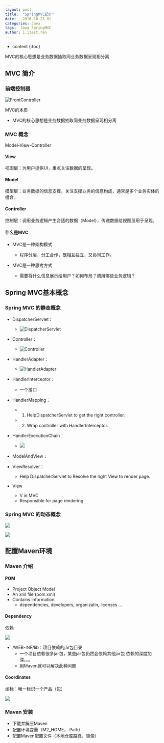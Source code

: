 ```yaml
---
layout: post
title:  "SpringMVC起步"
date:   2016-10-23 01
categories: Java
tags:  Java SpringMVC
author: i.itest.ren
---
```


* content
{:toc}

MVC的核心思想是业务数据抽取同业务数据呈现相分离





## MVC 简介 ##

### 前端控制器 ###

![FrontController](http://zdx0122.qiniudn.com/FrontController.png)

MVC的本质

- MVC的核心思想是业务数据抽取同业务数据呈现相分离

### MVC 概念 ###

Model-View-Controller

#### View ####

视图层：为用户提供UI，重点关注数据的呈现。

#### Model ####

模型层：业务数据的信息支撑，关注支撑业务的信息构成，通常是多个业务实体的组合。

#### Controller ####

控制层：调用业务逻辑产生合适的数据（Model），传递数据给视图层用于呈现。

#### 什么是MVC ####

- MVC是一种架构模式
	- 程序分层，分工合作，既相互独立，又协同工作。

- MVC是一种思考方式
	- 需要将什么信息展示给用户？如何布局？调用哪些业务逻辑？

## Spring MVC基本概念 ##

### Spring MVC 的静态概念 ###

- DispatcherServlet：
	- ![DispatcherServlet](http://zdx0122.qiniudn.com/DispatcherServlet.jpg)

- Controller：
	- ![Controller](http://zdx0122.qiniudn.com/Controller.jpg)

- HandlerAdapter：
	- ![HandlerAdapter](http://zdx0122.qiniudn.com/HandlerAdapter.jpg)

- HandlerInterceptor：
	- 一个接口

- HandlerMapping：
	- 1. HelpDispatcherServlet to get the right controller.
	- 2. Wrap controller with HandlerInterceptor.

- HandlerExecutionChain：
	- ![](http://zdx0122.qiniudn.com/ExecutionChain.jpg)

- ModelAndView：

- ViewResolver：
	- Help DispatcherServlet to Resolve the right View to render page.

- View
	- V in MVC
	- Responsible for page rendering

### Spring MVC 的动态概念 ###

![](http://zdx0122.qiniudn.com/SpringMVC%E5%8A%A8%E6%80%81%E6%A6%82%E5%BF%B5.jpg)

![](http://zdx0122.qiniudn.com/SpringMVC%E5%8A%A8%E6%80%81%E6%A6%82%E5%BF%B52.jpg)

## 配置Maven环境 ##

### Maven 介绍 ###

#### POM ####

- Project Object Model
- An xml file (pom.xml)
- Contains information
	- dependencies, developers, organizatin, licenses ...

#### Dependency ####

依赖

![](http://zdx0122.qiniudn.com/Dependency.jpg)

- /WEB-INF/lib：项目依赖的jar包目录
	- 一个项目依赖很多jar包，某些jar包仍然会依赖其他jar包 依赖的深度加深。。。
	- 用Maven就可以解决此种问题

#### Coordinates ####

坐标：唯一标识一个产品（包）

![](http://zdx0122.qiniudn.com/Coordinates.jpg)

### Maven 安装 ###

- 下载并解压Maven
- 配置环境变量（M2_HOME， Path）
- 配置Maven配置文件（本地仓库路径，镜像）


